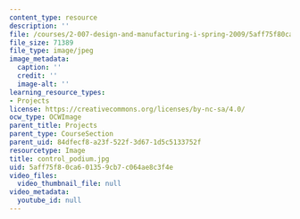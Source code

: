 ```yaml
---
content_type: resource
description: ''
file: /courses/2-007-design-and-manufacturing-i-spring-2009/5aff75f80ca601359cb7c064ae8c3f4e_control_podium.jpg
file_size: 71389
file_type: image/jpeg
image_metadata:
  caption: ''
  credit: ''
  image-alt: ''
learning_resource_types:
- Projects
license: https://creativecommons.org/licenses/by-nc-sa/4.0/
ocw_type: OCWImage
parent_title: Projects
parent_type: CourseSection
parent_uid: 84dfecf8-a23f-522f-3d67-1d5c5133752f
resourcetype: Image
title: control_podium.jpg
uid: 5aff75f8-0ca6-0135-9cb7-c064ae8c3f4e
video_files:
  video_thumbnail_file: null
video_metadata:
  youtube_id: null
---
```


